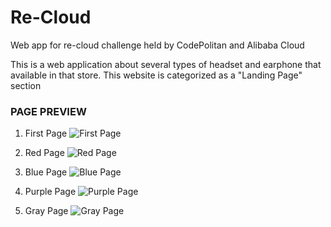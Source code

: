 # Re-Cloud
Web app for re-cloud challenge held by CodePolitan and Alibaba Cloud

This is a web application about several types of headset and earphone that available in that store. This website is categorized as a "Landing Page" section

### PAGE PREVIEW

1. First Page
![First Page](https://user-images.githubusercontent.com/37969344/109408886-52840e80-79c0-11eb-9053-c6b7b8716644.png)

2. Red Page
![Red Page](https://user-images.githubusercontent.com/37969344/109408898-6d568300-79c0-11eb-8f6d-a85bb6014fde.png)

3. Blue Page
![Blue Page](https://user-images.githubusercontent.com/37969344/109408902-7e9f8f80-79c0-11eb-91c7-11a725c2750d.png)

4. Purple Page
![Purple Page](https://user-images.githubusercontent.com/37969344/109408906-8cedab80-79c0-11eb-9a45-bf2aa1f35692.png)

5. Gray Page
![Gray Page](https://user-images.githubusercontent.com/37969344/109408913-a1ca3f00-79c0-11eb-930d-485e7d45f93e.png)

